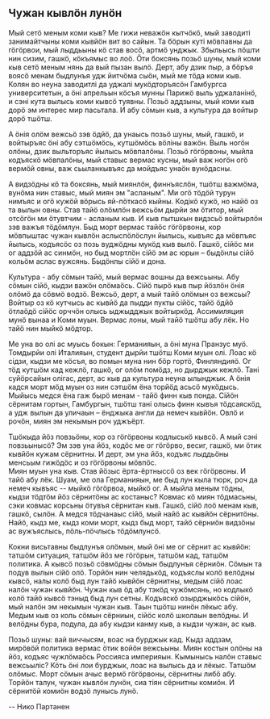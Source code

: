 ## Чужан кывлӧн лунӧн

Мый сетӧ меным коми кыв?
Ме гижи неважӧн кытчӧкӧ, мый заводиті занимайтчыны коми кывйӧн вит во сайын.
Та бӧрын куті мӧвпавны да гӧгӧрвои, мый лыддьыны кӧ став восӧ, артмӧ унджык.
Збыльысь пӧшти нин сизим, гашкӧ, кӧкъямыс во лоӧ.
Ӧти боксянь позьӧ шуны, мый коми кыв сетӧ меным нянь да вый пызан вылӧ.
Дерт, абу дзик пыр, а бӧръя воясӧ менам быдлунъя удж йитчӧма сыӧн, мый ме тӧда коми кыв.
Колян во неуна заводитлі да уджалі мукӧдторъясӧн Гамбургса университетын, а ӧні апрельын кӧсъя мунны Парижӧ выль уджаланінӧ, и сэні кута вылысь коми кывсӧ туявны.
Позьӧ аддзыны, мый коми кыв дорӧ эм интерес мир пасьтала.
И абу сӧмын кыв, а культура да войтыр дорӧ тшӧтш.

А ӧнія олӧм вежсьӧ зэв ӧдйӧ, да унаысь позьӧ шуны, мый, гашкӧ, и войтыръяс ӧні абу сэтшӧмӧсь, кутшӧмӧсь вӧліны важӧн.
Выль ногӧн олӧны, дзик выльторъяс йылысь мӧвпалӧны.
Позьӧ гӧгӧрвоны, мыйла кодъяскӧ мӧвпалӧны, мый ставыс вермас кусны, мый важ ногӧн огӧ вермӧй овны, важ сьыланкывъяс да мойдъяс унаӧн вунӧдасны.

А видзӧдны кӧ та боксянь, мый миянлӧн, финнъяслӧн, тшӧтш важмӧма, вунӧма нин ставыс, мый миян эм "асланым".
Ми огӧ тӧдӧй турун нимъяс и огӧ кужӧй вӧрысь яй-пӧткасӧ кыйны.
Кодікӧ кужӧ, но найӧ оз та вылын овны.
Став тайӧ олӧмлӧн вежсьӧм дырйи эм ӧтитор, мый отсӧгӧн ми ӧтувтчим  - асланым кыв.
И кыв пытшкын видзсьӧ войтырлӧн зэв важъя тӧдӧмлун.
Быд морт вермас тайӧс гӧгӧрвоны, кор мӧвпыштас чужан кывлӧн аслыспӧлӧслун йылысь, кывъяс да мӧвпъяс йылысь, кодъясӧс оз позь вуджӧдны мукӧд кыв вылӧ.
Гашкӧ, сійӧс ми ог аддзӧй ас синмӧн, но быд мортлӧн сійӧ эм ас юрын – быдӧнлы сійӧ кольӧм аслас вужсянь.
Быдӧнлы сійӧ и дона.

Культура - абу сӧмын тайӧ, мый вермас вошны да вежсьыны.
Абу сӧмын сійӧ, кыдзи важӧн олӧмаӧсь.
Сійӧ пырӧ кыв пыр йӧзлӧн ӧнія олӧмӧ да сӧвмӧ водзӧ.
Вежсьӧ, дерт, а мый тайӧ олӧмын оз вежсьы?
Войтыр оз кӧ кутчысь ас кывйӧ да пыдди пукты сійӧс, тайӧ ӧдйӧ ӧтлаӧдӧ сійӧс орччӧн олысь ыджыдджык войтыркӧд.
Ассимиляция мунӧ вынаа и Коми муын. 
Вермас лоны, мый тайӧ тшӧтш абу лёк.
Но тайӧ нин мыйкӧ мӧдтор.

Ме уна во олі ас муысь бокын: Германияын, а ӧні муна Пранзус муӧ.
Томдырйи олі Италияын, студент дырйи тшӧтш Коми муын олі.
Лоас кӧ сідзи, кыдзи ме кӧсъя, во помын муна нин бӧр гортӧ, Финляндияӧ.
Ог тӧд кутшӧм кад кежлӧ, гашкӧ, ог олӧм помӧдз, но дырджык кежлӧ.
Тані суйӧрсайын олігас, дерт, ас кыв да культура неуна ылынджык.
А ӧнія кадся морт мӧд муын оз нин сэтшӧм ёна торйӧд асьсӧ мукӧдысь.
Мыйысь медся ёна гаж бырӧ менам - тайӧ финн кыв понда.
Сійӧн сёрнитам гортын, Гамбургын, тшӧтш тані олысь финн кывъя тӧдсаяскӧд, а удж вылын да уличаын – ёнджыка англи да немеч кывйӧн. 
Овлӧ и рочӧн, миян эм некымын роч уджъёрт.

Тшӧкыда йӧз повзьӧны, кор оз гӧгӧрвоны кодлыськӧ кывсӧ. 
А мый сэні повзьынысӧ?
Эм зэв уна йӧз, кодӧс ме ог гӧгӧрво, весиг, гашкӧ, ми ӧтик кывйӧн кужам сёрнитны.
И дерт, эм уна йӧз, кодъяс лыддьӧны менсьым гижӧдӧс и оз гӧгӧрвоны мӧвпӧс.  
Миян муын уна кыв. Став йӧзыс ёрта-ёртныссӧ оз век гӧгӧрвоны. И тайӧ абу лёк. 
Шуам, ме ола Германияын, ме быд лун кыла тюрк, роч да немеч кывъяс -- мыйкӧ гӧгӧрвоа, мыйкӧ ог.
А мыйла меным тӧдны, кыдзи тӧдтӧм йӧз сёрнитӧны ас костаныс?
Ковмас кӧ миян тӧдмасьны, сэки ковмас корсьны ӧтувъя сёрнитан кыв.
Гашкӧ, сійӧ лоӧ менам кыв, гашкӧ, сылӧн.
А медся тӧдчанаыс сійӧ, мый найӧ ас кывйӧн сёрнитӧны.
Найӧ, кыдз ме, кыдз коми морт, кыдз быд морт, тайӧ сёрниӧн видзӧны ас вужъяслысь, пӧль-пӧчлысь тӧдӧмлунсӧ. 

Кокни висьтавны быдлунъя олӧмын, мый ӧні ме ог сёрнит ас кывйӧн: татшӧм ситуация, татшӧм йӧз ме гӧгӧрын, татшӧм кад, татшӧм политика.
А кывсӧ позьӧ сӧвмӧдны сӧмын быдлунъя сёрниӧн.
Сӧмын та подув вылын сійӧ олӧ.
Торйӧн нин челядькӧд, кодъяслы колӧ велӧдны кывсӧ, налы колӧ быд лун тайӧ кывйӧн сёрнитны, медым сійӧ лоас налӧн чужан кывйӧн.
Чужан кыв ӧд абу тэкӧд чужӧмсянь, но кодлыкӧ колӧ тайӧ кывсӧ тэныд быд лун сетны.
Кодъяскӧ озырджыкӧсь сійӧн, мый налӧн эм некымын чужан кыв.
Таын тшӧтш нинӧн лёкыс абу.
Медым кыв оз коль сӧмын сёрниын, сійӧс колӧ школаын велӧдны.
И велӧдны бура, подула, да абу кыдзи канму кыв, а кыдзи чужан, ас кыв.

Позьӧ шуны: вай виччысям, воас на бурджык кад.
Кыдз аддзам, мирӧвӧй политика вермас ӧтик войӧн вежсьыны.
Миян костын олӧны на йӧз, кодъяс чужлӧмаӧсь Россияса империяын.
Кымынысь налӧн ставыс вежсьыліс?
Кӧть ӧні лои бурджык, лоас на вылысь да и лёкыс. Татшӧм олӧмыс.
Морт сӧмын ачыс вермӧ гӧгӧрвоны, сёрнитны либӧ абу. 
Торйӧн талун, чужан кывлӧн лунӧн, сиа тіян сёрнитны комиӧн.
И сёрнитӧй комиӧн водзӧ лунысь лунӧ.

-- Нико Партанен
